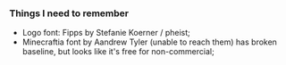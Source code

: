 ###

### Things I need to remember

* Logo font: Fipps by Stefanie Koerner / pheist;
* Minecraftia font by Aandrew Tyler (unable to reach them) has broken baseline, but looks like it's free for non-commercial;